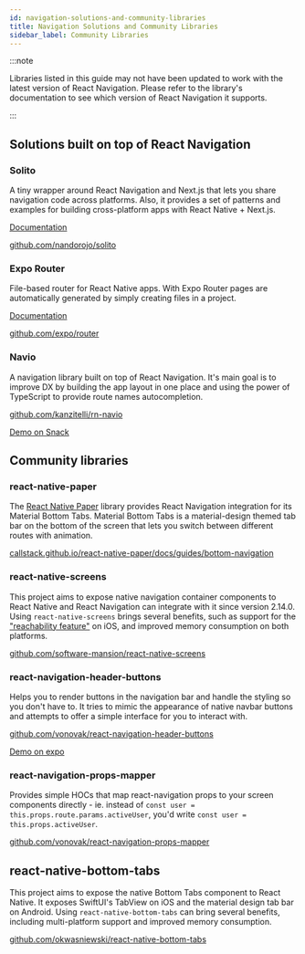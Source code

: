 ```yaml
---
id: navigation-solutions-and-community-libraries
title: Navigation Solutions and Community Libraries
sidebar_label: Community Libraries
---
```


:::note

Libraries listed in this guide may not have been updated to work with the latest version of React Navigation. Please refer to the library's documentation to see which version of React Navigation it supports.

:::

## Solutions built on top of React Navigation

### Solito

A tiny wrapper around React Navigation and Next.js that lets you share navigation code across platforms. Also, it provides a set of patterns and examples for building cross-platform apps with React Native + Next.js.

[Documentation](https://solito.dev/)

[github.com/nandorojo/solito](https://github.com/nandorojo/solito)

### Expo Router

File-based router for React Native apps. With Expo Router pages are automatically generated by simply creating files in a project.

[Documentation](https://expo.github.io/router/docs)

[github.com/expo/router](https://github.com/expo/router)

### Navio

A navigation library built on top of React Navigation. It's main goal is to improve DX by building the app layout in one place and using the power of TypeScript to provide route names autocompletion.

[github.com/kanzitelli/rn-navio](https://github.com/kanzitelli/rn-navio)

[Demo on Snack](https://snack.expo.dev/@kanzitelli/rn-navio-snack)

## Community libraries

### react-native-paper

The [React Native Paper](https://callstack.github.io/react-native-paper/) library provides React Navigation integration for its Material Bottom Tabs. Material Bottom Tabs is a material-design themed tab bar on the bottom of the screen that lets you switch between different routes with animation.

[callstack.github.io/react-native-paper/docs/guides/bottom-navigation](https://callstack.github.io/react-native-paper/docs/guides/bottom-navigation/)

### react-native-screens

This project aims to expose native navigation container components to React Native and React Navigation can integrate with it since version 2.14.0. Using `react-native-screens` brings several benefits, such as support for the ["reachability feature"](https://www.cnet.com/how-to/how-to-use-reachability-on-iphone-6-6-plus/) on iOS, and improved memory consumption on both platforms.

[github.com/software-mansion/react-native-screens](https://github.com/software-mansion/react-native-screens)

### react-navigation-header-buttons

Helps you to render buttons in the navigation bar and handle the styling so you don't have to. It tries to mimic the appearance of native navbar buttons and attempts to offer a simple interface for you to interact with.

[github.com/vonovak/react-navigation-header-buttons](https://github.com/vonovak/react-navigation-header-buttons)

[Demo on expo](https://expo.io/@vonovak/navbar-buttons-demo)

### react-navigation-props-mapper

Provides simple HOCs that map react-navigation props to your screen components directly - ie. instead of `const user = this.props.route.params.activeUser`, you'd write `const user = this.props.activeUser`.

[github.com/vonovak/react-navigation-props-mapper](https://github.com/vonovak/react-navigation-props-mapper)

## react-native-bottom-tabs

This project aims to expose the native Bottom Tabs component to React Native. It exposes SwiftUI's TabView on iOS and the material design tab bar on Android. Using `react-native-bottom-tabs` can bring several benefits, including multi-platform support and improved memory consumption.

[github.com/okwasniewski/react-native-bottom-tabs](https://github.com/okwasniewski/react-native-bottom-tabs)
